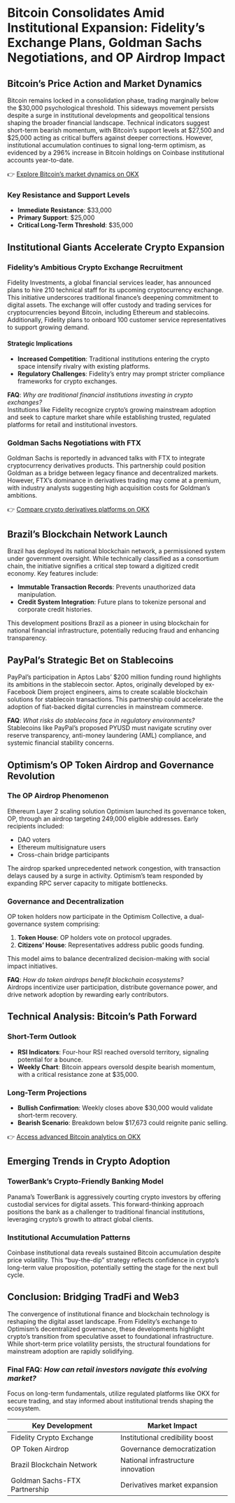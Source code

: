 # Bitcoin Consolidates Amid Institutional Expansion: Fidelity’s Exchange Plans, Goldman Sachs Negotiations, and OP Airdrop Impact  

## Bitcoin’s Price Action and Market Dynamics  

Bitcoin remains locked in a consolidation phase, trading marginally below the $30,000 psychological threshold. This sideways movement persists despite a surge in institutional developments and geopolitical tensions shaping the broader financial landscape. Technical indicators suggest short-term bearish momentum, with Bitcoin’s support levels at $27,500 and $25,000 acting as critical buffers against deeper corrections. However, institutional accumulation continues to signal long-term optimism, as evidenced by a 296% increase in Bitcoin holdings on Coinbase institutional accounts year-to-date.  

👉 [Explore Bitcoin’s market dynamics on OKX](https://bit.ly/okx-bonus)  

### Key Resistance and Support Levels  
- **Immediate Resistance**: $33,000  
- **Primary Support**: $25,000  
- **Critical Long-Term Threshold**: $35,000  

## Institutional Giants Accelerate Crypto Expansion  

### Fidelity’s Ambitious Crypto Exchange Recruitment  

Fidelity Investments, a global financial services leader, has announced plans to hire 210 technical staff for its upcoming cryptocurrency exchange. This initiative underscores traditional finance’s deepening commitment to digital assets. The exchange will offer custody and trading services for cryptocurrencies beyond Bitcoin, including Ethereum and stablecoins. Additionally, Fidelity plans to onboard 100 customer service representatives to support growing demand.  

#### Strategic Implications  
- **Increased Competition**: Traditional institutions entering the crypto space intensify rivalry with existing platforms.  
- **Regulatory Challenges**: Fidelity’s entry may prompt stricter compliance frameworks for crypto exchanges.  

**FAQ**: *Why are traditional financial institutions investing in crypto exchanges?*  
Institutions like Fidelity recognize crypto’s growing mainstream adoption and seek to capture market share while establishing trusted, regulated platforms for retail and institutional investors.  

### Goldman Sachs Negotiations with FTX  

Goldman Sachs is reportedly in advanced talks with FTX to integrate cryptocurrency derivatives products. This partnership could position Goldman as a bridge between legacy finance and decentralized markets. However, FTX’s dominance in derivatives trading may come at a premium, with industry analysts suggesting high acquisition costs for Goldman’s ambitions.  

👉 [Compare crypto derivatives platforms on OKX](https://bit.ly/okx-bonus)  

## Brazil’s Blockchain Network Launch  

Brazil has deployed its national blockchain network, a permissioned system under government oversight. While technically classified as a consortium chain, the initiative signifies a critical step toward a digitized credit economy. Key features include:  
- **Immutable Transaction Records**: Prevents unauthorized data manipulation.  
- **Credit System Integration**: Future plans to tokenize personal and corporate credit histories.  

This development positions Brazil as a pioneer in using blockchain for national financial infrastructure, potentially reducing fraud and enhancing transparency.  

## PayPal’s Strategic Bet on Stablecoins  

PayPal’s participation in Aptos Labs’ $200 million funding round highlights its ambitions in the stablecoin sector. Aptos, originally developed by ex-Facebook Diem project engineers, aims to create scalable blockchain solutions for stablecoin transactions. This partnership could accelerate the adoption of fiat-backed digital currencies in mainstream commerce.  

**FAQ**: *What risks do stablecoins face in regulatory environments?*  
Stablecoins like PayPal’s proposed PYUSD must navigate scrutiny over reserve transparency, anti-money laundering (AML) compliance, and systemic financial stability concerns.  

## Optimism’s OP Token Airdrop and Governance Revolution  

### The OP Airdrop Phenomenon  

Ethereum Layer 2 scaling solution Optimism launched its governance token, OP, through an airdrop targeting 249,000 eligible addresses. Early recipients included:  
- DAO voters  
- Ethereum multisignature users  
- Cross-chain bridge participants  

The airdrop sparked unprecedented network congestion, with transaction delays caused by a surge in activity. Optimism’s team responded by expanding RPC server capacity to mitigate bottlenecks.  

### Governance and Decentralization  

OP token holders now participate in the Optimism Collective, a dual-governance system comprising:  
1. **Token House**: OP holders vote on protocol upgrades.  
2. **Citizens’ House**: Representatives address public goods funding.  

This model aims to balance decentralized decision-making with social impact initiatives.  

**FAQ**: *How do token airdrops benefit blockchain ecosystems?*  
Airdrops incentivize user participation, distribute governance power, and drive network adoption by rewarding early contributors.  

## Technical Analysis: Bitcoin’s Path Forward  

### Short-Term Outlook  
- **RSI Indicators**: Four-hour RSI reached oversold territory, signaling potential for a bounce.  
- **Weekly Chart**: Bitcoin appears oversold despite bearish momentum, with a critical resistance zone at $35,000.  

### Long-Term Projections  
- **Bullish Confirmation**: Weekly closes above $30,000 would validate short-term recovery.  
- **Bearish Scenario**: Breakdown below $17,673 could reignite panic selling.  

👉 [Access advanced Bitcoin analytics on OKX](https://bit.ly/okx-bonus)  

## Emerging Trends in Crypto Adoption  

### TowerBank’s Crypto-Friendly Banking Model  

Panama’s TowerBank is aggressively courting crypto investors by offering custodial services for digital assets. This forward-thinking approach positions the bank as a challenger to traditional financial institutions, leveraging crypto’s growth to attract global clients.  

### Institutional Accumulation Patterns  

Coinbase institutional data reveals sustained Bitcoin accumulation despite price volatility. This “buy-the-dip” strategy reflects confidence in crypto’s long-term value proposition, potentially setting the stage for the next bull cycle.  

## Conclusion: Bridging TradFi and Web3  

The convergence of institutional finance and blockchain technology is reshaping the digital asset landscape. From Fidelity’s exchange to Optimism’s decentralized governance, these developments highlight crypto’s transition from speculative asset to foundational infrastructure. While short-term price volatility persists, the structural foundations for mainstream adoption are rapidly solidifying.  

### Final FAQ: *How can retail investors navigate this evolving market?*  
Focus on long-term fundamentals, utilize regulated platforms like OKX for secure trading, and stay informed about institutional trends shaping the ecosystem.  

| **Key Development**               | **Market Impact**                     |  
|------------------------------------|----------------------------------------|  
| Fidelity Crypto Exchange           | Institutional credibility boost        |  
| OP Token Airdrop                   | Governance democratization             |  
| Brazil Blockchain Network          | National infrastructure innovation     |  
| Goldman Sachs-FTX Partnership      | Derivatives market expansion           |